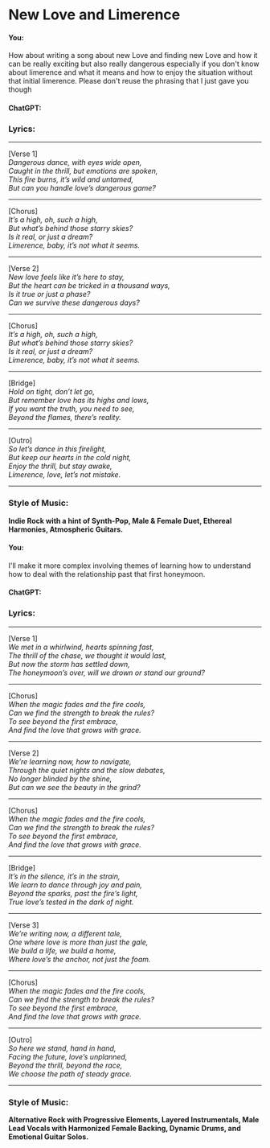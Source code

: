 # New Love and Limerence

#### You:
How about writing a song about new Love and finding new Love and how it can be really exciting but also really dangerous especially if you don't know about limerence and what it means and how to enjoy the situation without that initial limerence. Please don't reuse the phrasing that I just gave you though

#### ChatGPT:
### **Lyrics:**

---

\[Verse 1]\
*Dangerous dance, with eyes wide open,*\
*Caught in the thrill, but emotions are spoken,*\
*This fire burns, it’s wild and untamed,*\
*But can you handle love’s dangerous game?*

---

\[Chorus]\
*It’s a high, oh, such a high,*\
*But what’s behind those starry skies?*\
*Is it real, or just a dream?*\
*Limerence, baby, it’s not what it seems.*

---

\[Verse 2]\
*New love feels like it’s here to stay,*\
*But the heart can be tricked in a thousand ways,*\
*Is it true or just a phase?*\
*Can we survive these dangerous days?*

---

\[Chorus]\
*It’s a high, oh, such a high,*\
*But what’s behind those starry skies?*\
*Is it real, or just a dream?*\
*Limerence, baby, it’s not what it seems.*

---

\[Bridge]\
*Hold on tight, don’t let go,*\
*But remember love has its highs and lows,*\
*If you want the truth, you need to see,*\
*Beyond the flames, there’s reality.*

---

\[Outro]\
*So let’s dance in this firelight,*\
*But keep our hearts in the cold night,*\
*Enjoy the thrill, but stay awake,*\
*Limerence, love, let’s not mistake.*

---

### **Style of Music:**

**Indie Rock with a hint of Synth-Pop, Male & Female Duet, Ethereal Harmonies, Atmospheric Guitars.**


#### You:
I'll make it more complex involving themes of learning how to understand how to deal with the relationship past that first honeymoon.

#### ChatGPT:
### **Lyrics:**

---

\[Verse 1]\
*We met in a whirlwind, hearts spinning fast,*\
*The thrill of the chase, we thought it would last,*\
*But now the storm has settled down,*\
*The honeymoon’s over, will we drown or stand our ground?*

---

\[Chorus]\
*When the magic fades and the fire cools,*\
*Can we find the strength to break the rules?*\
*To see beyond the first embrace,*\
*And find the love that grows with grace.*

---

\[Verse 2]\
*We’re learning now, how to navigate,*\
*Through the quiet nights and the slow debates,*\
*No longer blinded by the shine,*\
*But can we see the beauty in the grind?*

---

\[Chorus]\
*When the magic fades and the fire cools,*\
*Can we find the strength to break the rules?*\
*To see beyond the first embrace,*\
*And find the love that grows with grace.*

---

\[Bridge]\
*It’s in the silence, it’s in the strain,*\
*We learn to dance through joy and pain,*\
*Beyond the sparks, past the fire’s light,*\
*True love’s tested in the dark of night.*

---

\[Verse 3]\
*We’re writing now, a different tale,*\
*One where love is more than just the gale,*\
*We build a life, we build a home,*\
*Where love’s the anchor, not just the foam.*

---

\[Chorus]\
*When the magic fades and the fire cools,*\
*Can we find the strength to break the rules?*\
*To see beyond the first embrace,*\
*And find the love that grows with grace.*

---

\[Outro]\
*So here we stand, hand in hand,*\
*Facing the future, love’s unplanned,*\
*Beyond the thrill, beyond the race,*\
*We choose the path of steady grace.*

---

### **Style of Music:**

**Alternative Rock with Progressive Elements, Layered Instrumentals, Male Lead Vocals with Harmonized Female Backing, Dynamic Drums, and Emotional Guitar Solos.**
